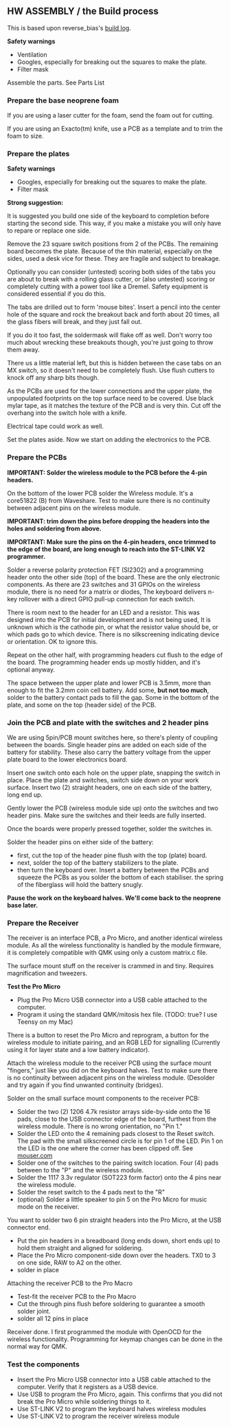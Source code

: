 ## HW ASSEMBLY / the Build process

This is based upon reverse_bias's [build log](https://imgur.com/a/mwTFj#JTzXTCD).

**Safety warnings**
* Ventilation
* Googles, especially for breaking out the squares to make the plate.
* Filter mask

Assemble the parts. See Parts List

### Prepare the base neoprene foam

If you are using a laser cutter for the foam, send the foam out for cutting.

If you are using an Exacto(tm) knife, use a PCB as a template and to trim the foam to size.


### Prepare the plates


**Safety warnings**
* Googles, especially for breaking out the squares to make the plate.
* Filter mask

**Strong suggestion:**

It is suggested you build one side of the keyboard to completion before starting the
second side. This way, if you make a mistake you will only have to repare or
replace one side.


Remove the 23 square switch positions from 2 of the PCBs. The remaining board becomes the
plate. Because of the thin material, especially on the sides, used a desk vice
for these. They are fragile and subject to breakage.

Optionally you can consider (untested) scoring both sides of the tabs you are
about to break with a rolling glass cutter, or (also untested) scoring or
completely cutting with a power tool like a Dremel. Safety equipment is
considered essential if you do this.

The tabs are drilled out to form 'mouse bites'. Insert a pencil into the center
hole of the square and rock the breakout back and forth about 20 times, all the
glass fibers will break, and they just fall out.

If you do it too fast, the soldermask will flake off as well. Don't worry too much
about wrecking these breakouts though, you're just going to throw them away.

There us a little material left, but this is hidden between the case tabs on an
MX switch, so it doesn't need to be completely flush. Use flush cutters to 
knock off any sharp bits though.

As the PCBs are used for the lower connections and the upper plate, the
unpopulated footprints on the top surface need to be covered. Use black mylar
tape, as it matches the texture of the PCB and is very thin. Cut off the
overhang into the switch hole with a knife. 

Electrical tape could work as well.

Set the plates aside. Now we start on adding the electronics to the PCB.


### Prepare the PCBs

**IMPORTANT: Solder the wireless module to the PCB before the 4-pin headers.**

On the bottom of the lower PCB solder the Wireless module. It's a core51822 (B)
from Waveshare. Test to make sure there is no continuity between adjacent pins
on the wireless module.

**IMPORTANT: trim down the pins before dropping the headers into the holes and
soldering from above.**

**IMPORTANT: Make sure the pins on the 4-pin headers, once trimmed to the edge
of the board, are long enough to reach into the ST-LINK V2 programmer.**

Solder a reverse polarity protection FET (SI2302) and a programming header onto
the other side (top) of the board. These are the only electronic components. As
there are 23 switches and 31 GPIOs on the wireless module, there is no need for
a matrix or diodes, The keyboard delivers n-key rollover with a direct GPIO pull-up
connection for each switch.

There is room next to the header for an LED and a resistor. This was designed
into the PCB for initial development and is not being used, It is unknown which
is the cathode pin, or what the resistor value should be, or which pads go to
which device. There is no silkscreening indicating device or orientation. OK to
ignore this.

Repeat on the other half, with programming headers cut flush to the edge of
the board. The programming header ends up mostly hidden, and it's optional anyway.

The space between the upper plate and lower PCB is 3.5mm, more than enough to
fit the 3.2mm coin cell battery. Add some, **but not too much**, solder to the
battery contact pads to fill the gap. Some in the bottom of the plate, and some
on the top (header side) of the PCB.

### Join the PCB and plate with the switches and 2 header pins

We are using 5pin/PCB mount switches here, so there's plenty of coupling between
the boards. Single header pins are added on each side of the battery for
stability. These also carry the battery voltage from the upper plate board to
the lower electronics board.

Insert one switch onto each hole on the upper plate, snapping the switch in place.
Place the plate and switches, switch side down on your work surface.
Insert two (2) straight headers, one on each side of the battery, long end up.

Gently lower the PCB (wireless module side up) onto the switches and two header
pins. Make sure the switches and their leeds are fully inserted.

Once the boards were properly pressed together, solder the switches in.

Solder the header pins on either side of the battery:
* first, cut the top of the header pine flush with the top (plate) board.
* next, solder the top of the battery stabilizers to the plate.
* then turn the keyboard over. Insert a battery between the PCBs and squeeze the
PCBs as you solder the bottom of each stabiliser. the spring of the fiberglass
will hold the battery snugly.

**Pause the work on the keyboard halves. We'll come back to the neoprene
base later.**

### Prepare the Receiver

The receiver is an interface PCB, a Pro Micro, and another identical wireless
module. As all the wireless functionality is handled by the module firmware, it
is completely compatible with QMK using only a custom matrix.c file. 

The surface mount stuff on the receiver is crammed in and tiny. Requires
magnification and tweezers.

**Test the Pro Micro**
* Plug the Pro Micro USB connector into a USB cable attached to the computer.
* Program it using the standard QMK/mitosis hex file. (TODO: true? I use Teensy on my Mac)

There is a button to reset the Pro Micro and reprogram, 
a button for the wireless module to initiate pairing, and an RGB LED for
signalling (Currently using it for layer state and a low battery indicator).

Attach the wireless module to the receiver PCB using the surface mount
"fingers," just like you did on the keyboard halves. Test to make sure there is
no continuity between adjacent pins on the wireless module. (Desolder and try
again if you find unwanted continuity (bridges).

Solder on the small surface mount components to the receiver PCB:
* Solder the two (2) 1206 4.7k resistor arrays side-by-side onto the 16 pads,
close to the USB connector edge of the board, furthest from the wireless module.
There is no wrong orientation, no "Pin 1."
* Solder the LED onto the 4 remaining pads closest to the Reset switch. The pad
with the small silkscreened circle is for pin 1 of the LED. Pin 1 on the LED is
the one where the corner has been clipped off. See
[mouser.com](http://www.mouser.com/ds/2/90/CLVBAFKA-470871.pdf)
* Solder one of the switches to the pairing switch location. Four (4) pads
between to the "P" and the wireless module.
* Solder the 1117 3.3v regulator (SOT223 form factor) onto the 4 pins near the wireless module. 
* Solder the reset switch to the 4 pads next to the "R"
* (optional) Solder a little speaker to pin 5 on the Pro Micro for music mode on the receiver.

You want to solder two 6 pin straight headers into the Pro Micro, at the USB connector end.
* Put the pin headers in a breadboard (long ends down, short ends up) to hold them straight and aligned for
soldering.
* Place the Pro Micro component-side down over the headers. TX0 to 3 on one
side, RAW to A2 on the other.
* solder in place

Attaching the receiver PCB to the Pro Macro
* Test-fit the receiver PCB to the Pro Macro
* Cut the through pins flush before soldering to guarantee a smooth solder
joint.
* solder all 12 pins in place

Receiver done. I first programmed the module with OpenOCD for the wireless
functionality. Programming for keymap changes can be done in the normal way for
QMK.


### Test the components
* Insert the Pro Micro USB connector into a USB cable attached to the computer.
Verify that it registers as a USB device.
* Use USB to program the Pro Micro, again. This confirms that you did not break
the Pro Micro while soldering things to it.
* Use ST-LINK V2 to program the keyboard halves wireless modules
* Use ST-LINK V2 to program the receiver wireless module
